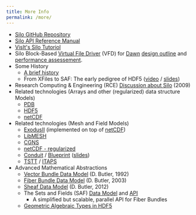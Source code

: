 ```yaml
---
title: More Info
permalink: /more/
---
```


* [Silo GitHub Repository](https://github.com/LLNL/Silo)
* [Silo API Reference Manual](https://silo.readthedocs.io/en/latest/#major-sections-of-the-user-s-manual)
* [VisIt's Silo Tutoriol](https://visit-sphinx-github-user-manual.readthedocs.io/en/develop/data_into_visit/SiloFormat.html#the-silo-file-format)
* Silo Block-Based [Virtual File Driver](https://docs.hdfgroup.org/hdf5/develop/_v_f_l.html) (VFD) for [Dawn](https://www.osti.gov/servlets/purl/971777/) [design outline](assets/llnl_pres_428015.pdf) and [performance assessement](assets/llnl_pres_428059.pdf).
* Some History
  * [A brief history](history.md)
  * From XFiles to SAF: The early pedigree of HDF5 ([video](https://youtu.be/0oCWg5UD6iE?si=IHPF1J3dmoujvFFw) / [slides](https://www.hdfgroup.org/wp-content/uploads/2023/08/hdf5_history_Mark_Miller.pdf))
* Research Computing & Engineering (RCE) [Discussion about Silo](assets/20RCE-silo.mp3) (2009)
* Related technologies (Arrays and other (regularized) data structure Models)
  * [PDB](https://www.researchgate.net/publication/274023212_Software_for_Portable_Scientific_Data_Management)
  * [HDF5](https://docs.hdfgroup.org/hdf5/develop/)
  * [netCDF](https://www.unidata.ucar.edu/software/netcdf/)
* Related technologies (Mesh and Field Models)
  * [ExodusII](https://www.osti.gov/servlets/purl/10102115) (implemented on top of [netCDF](https://www.unidata.ucar.edu/software/netcdf/))
  * [LibMESH](https://libmesh.github.io)
  * [CGNS](http://cgns.github.io)
  * [netCDF - regularized](https://www.unidata.ucar.edu/software/netcdf/)
  * [Conduit](https://llnl-conduit.readthedocs.io/en/latest/) / [Blueprint](https://llnl-conduit.readthedocs.io/en/latest/blueprint_mesh.html) ([slides](https://www.ascent-dav.org/2019_04_24_doecfg_conduit_blueprint.pdf))
  * [TSTT](https://tstt-scidac.org) / [ITAPS](https://www.researchgate.net/publication/230957447_Interoperable_mesh_and_geometry_tools_for_advanced_petascale_simulations)
* Advanced Mathematical Abstractions
  * [Vector Bundle Data Model](https://www.sheafsystem.org/publications/Butler_Bryson_1992.pdf) (D. Butler, 1992)
  * [Fiber Bundle Data Model](https://www.researchgate.net/publication/236382996_A_Visualization_Model_Based_on_the_Mathematics_of_Fiber_Bundles) (D. Butler, 2003)
  * [Sheaf Data Model](https://www.sheafsystem.org/Publications/Sheaf_Data_Model_HPCDB_2012.pdf) (D. Butler, 2012)
  * The Sets and Fields (SAF) [Data Model](https://docs.google.com/viewer?url=https://raw.githubusercontent.com/markcmiller86/SAF/master/src/safapi/docs/miller001.pdf) and [API](https://sets-and-fields.readthedocs.io/en/latest/docs/safapi_refman.rest/index.html)
    * A simplified but scalable, parallel API for Fiber Bundles
  * [Geometric Algebraic Types in HDF5](http://sciviz.cct.lsu.edu/papers/2009/GraVisMa09.pdf)

